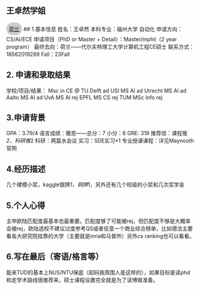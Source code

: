 ## 王卓然学姐
<a href="https://fzu-fly.online/flying/eu/" style="display: inline-block; width: fit-content; padding: 0.5em;border-radius: 500px; background-color: #ccc;">
  荷兰
</a>
## 1.基本信息
姓名：王卓然
本科专业：福州大学 自动化
申请方向：CS/AI/ECE
申请项目（PhD or Master + Detail）：Master/mphil（2 year program）
最终去向：荷兰——代尔夫特理工大学计算机工程CE硕士
联系方式：18562019289
Fall：23Fall

## 2. 申请和录取结果
学校/项目/结果：
Msc in CE @ TU Delft ad
USI MS AI ad
Utrecht MS AI ad
Aalto MS AI ad
UvA MS AI rej
EPFL MS CS rej
TUM MSc info rej

## 3.申请背景
GPA：3.79/4
语言成绩：雅思——总分：7 小分：6 
GRE: 319
推荐信：课程推*2，科研推*2
科研：两篇水会议
实习：SDE实习*1
专业授课课程：详见Maynooth官网

## 4.经历描述
几个建模小奖，kaggle银牌*1，铜牌*1，另外还有几个校级的小奖和几次奖学金


## 5.个人心得
主申欧陆匹配度最基本也最重要。匹配度够了可能被rej，但匹配度不够是大概率会被rej，欧陆选校不建议过度参考QS或者任意一个商业综合榜单，比如德法主要看各大研究院挂靠的大学（主要就是inria和马普所）另外cs ranking也可以看看。

## 6.写在最后（寄语/格言等）
能来TUD的基本上NUS/NTU保底（起码我周围人是这样的），如果目标是读phd和走学术路线很推荐来，硕士课程设置完全就是为了读博做准备。
